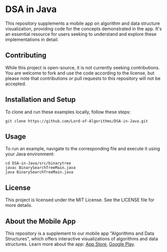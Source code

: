 # DSA in Java
This repository supplements a mobile app on algorithm and data structure visualization, providing code for the concepts demonstrated in the app. It's an essential resource for users seeking to understand and explore these implementations in detail.

## Contributing

While this project is open-source, it is not currently seeking contributions. You are welcome to fork and use the code according to the license, but please note that contributions or pull requests to this repository will not be accepted.

## Installation and Setup

To clone and run these examples locally, follow these steps:

```
git clone https://github.com/Lord-of-Algorithms/DSA-in-Java.git
```

## Usage

To run an example, navigate to the corresponding file and execute it using your Java environment:

```
cd DSA-in-Java/src/binarytree
javac BinarySearchTreeMain.java
java BinarySearchTreeMain.java
```

## License

This project is licensed under the MIT License. See the LICENSE file for more details.

## About the Mobile App

This repository is a supplement to our mobile app "Algorithms and Data Structures", which offers interactive visualizations of algorithms and data structures. Learn more about the app: [App Store](https://apps.apple.com/us/app/algorithms-data-structures/id1484525469), [Google Play](https://play.google.com/store/apps/details?id=com.iov.lordofalgorithms).
